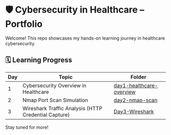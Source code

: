 # 🛡️ Cybersecurity in Healthcare – Portfolio

Welcome! This repo showcases my hands-on learning journey in healthcare cybersecurity.

## 🗓️ Learning Progress

| Day | Topic                              | Folder                      |
|-----|------------------------------------|-----------------------------|
| 1   | Cybersecurity Overview in Healthcare | [day1-healthcare-overview](./Day1-healthcare-overview) |
| 2   | Nmap Port Scan Simulation            | [day2-nmap-scan](./day2-nmap-scan) |
| 3   | Wireshark Traffic Analysis (HTTP Credential Capture) | [Day3-Wireshark](./Day3-Wireshark) |

Stay tuned for more!


